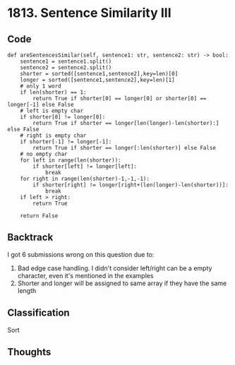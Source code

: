 # 1813. Sentence Similarity III
## Code
```
def areSentencesSimilar(self, sentence1: str, sentence2: str) -> bool:
    sentence1 = sentence1.split()
    sentence2 = sentence2.split()
    shorter = sorted([sentence1,sentence2],key=len)[0]
    longer = sorted([sentence1,sentence2],key=len)[1]
    # only 1 word
    if len(shorter) == 1:
        return True if shorter[0] == longer[0] or shorter[0] == longer[-1] else False
    # left is empty char
    if shorter[0] != longer[0]:
        return True if shorter == longer[len(longer)-len(shorter):] else False
    # right is empty char
    if shorter[-1] != longer[-1]:
        return True if shorter == longer[:len(shorter)] else False
    # no empty char
    for left in range(len(shorter)):
        if shorter[left] != longer[left]:
            break
    for right in range(len(shorter)-1,-1,-1):
        if shorter[right] != longer[right+(len(longer)-len(shorter))]:
            break
    if left > right:
        return True
    
    return False
```
## Backtrack
I got 6 submissions wrong on this question due to:
1. Bad edge case handling. I didn't consider left/right can be a empty character, even it's mentioned in the examples
2. Shorter and longer will be assigned to same array if they have the same length
## Classification
Sort
## Thoughts
